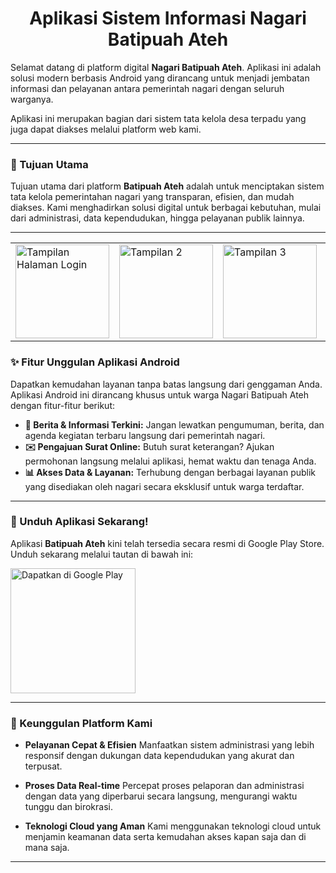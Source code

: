 
<h1 align="center">Aplikasi Sistem Informasi Nagari Batipuah Ateh</h1>

<p>
  Selamat datang di platform digital <strong>Nagari Batipuah Ateh</strong>. Aplikasi ini adalah solusi modern berbasis Android yang dirancang untuk menjadi jembatan informasi dan pelayanan antara pemerintah nagari dengan seluruh warganya.
</p>

Aplikasi ini merupakan bagian dari sistem tata kelola desa terpadu yang juga dapat diakses melalui platform web kami.

---

### 🎯 Tujuan Utama

Tujuan utama dari platform **Batipuah Ateh** adalah untuk menciptakan sistem tata kelola pemerintahan nagari yang transparan, efisien, dan mudah diakses. Kami menghadirkan solusi digital untuk berbagai kebutuhan, mulai dari administrasi, data kependudukan, hingga pelayanan publik lainnya.

---

<table>

  <tr>
    <td><img src="https://play-lh.googleusercontent.com/u4MsFGnGO2HTP7PPnOWITX5u0EQeGpDd1fzN7MaUHPySKTpHYGe8OheVC5REOd_tcEg-=w2560-h1440-rw" alt="Tampilan Halaman Login" width="150"></td>
    <td><img src="https://play-lh.googleusercontent.com/QZsi4ZEnc6qg1nVejcRVtD2zorVT5CiciMTyREP2qNayC5YHa7wOW9M6gy7KHKUDNsQJ=w2560-h1440-rw" alt="Tampilan 2" width="150"></td>
    <td><img src="https://play-lh.googleusercontent.com/53b4KZQ9hoYAyA1sFZrTDj0167CaUh2lNL4ibX5FYYC8CrMJtnOMgSdvN-CkUrAOZEw=w2560-h1440-rw" alt="Tampilan 3" width="150"></td>
    <td><img src="https://play-lh.googleusercontent.com/uhQArE6z7JJ6VzGz-b3pP1z6H0QlLiHExCq1y9bPM2IsP2sk4FluN33VCRQfMvDMNnoc=w2560-h1440-rw" alt="Tampilan 4" width="150"></td>
    <td><img src="https://play-lh.googleusercontent.com/2CAxvhE_zhGG2TjpT8E1J5YT89ZTzywpcTCTe05T50bcKWly-aULtQZJFNp73pLRkQ=w2560-h1440-rw" alt="Tampilan 5" width="150"></td>
  </tr>
</table>

### ✨ Fitur Unggulan Aplikasi Android

Dapatkan kemudahan layanan tanpa batas langsung dari genggaman Anda. Aplikasi Android ini dirancang khusus untuk warga Nagari Batipuah Ateh dengan fitur-fitur berikut:

* **📰 Berita & Informasi Terkini:** Jangan lewatkan pengumuman, berita, dan agenda kegiatan terbaru langsung dari pemerintah nagari.
* **✉️ Pengajuan Surat Online:** Butuh surat keterangan? Ajukan permohonan langsung melalui aplikasi, hemat waktu dan tenaga Anda.
* **📊 Akses Data & Layanan:** Terhubung dengan berbagai layanan publik yang disediakan oleh nagari secara eksklusif untuk warga terdaftar.

---

### 📲 Unduh Aplikasi Sekarang!

Aplikasi **Batipuah Ateh** kini telah tersedia secara resmi di Google Play Store. Unduh sekarang melalui tautan di bawah ini:

<p>
<a href="https://play.google.com/store/apps/details?id=com.ilwa.batipuahateh">
    <img alt="Dapatkan di Google Play" src="https://play.google.com/intl/en_us/badges/static/images/badges/en_badge_web_generic.png" width="200"/>
</a>
</p>

---

### 🚀 Keunggulan Platform Kami

* **Pelayanan Cepat & Efisien**
    Manfaatkan sistem administrasi yang lebih responsif dengan dukungan data kependudukan yang akurat dan terpusat.

* **Proses Data Real-time**
    Percepat proses pelaporan dan administrasi dengan data yang diperbarui secara langsung, mengurangi waktu tunggu dan birokrasi.

* **Teknologi Cloud yang Aman**
    Kami menggunakan teknologi cloud untuk menjamin keamanan data serta kemudahan akses kapan saja dan di mana saja.

---
